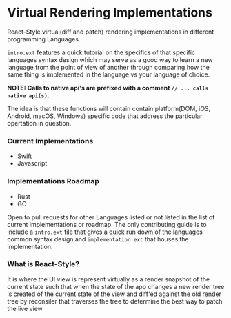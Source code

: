 # Virtual Rendering Implementations

React-Style virtual(diff and patch) rendering implementations in different programming Languages.

`intro.ext` features a quick tutorial on the specifics of that specific languages syntax design
which may serve as a good way to learn a new language from the point of view of another through comparing
how the same thing is implemented in the language vs your language of choice. 

**NOTE: Calls to native api's are prefixed with a comment `// ... calls native api(s)`.**

The idea is that these functions will contain contain platform(DOM, iOS, Android, macOS, Windows) specific code
that address the particular opertation in question.

### Current Implementations

- Swift
- Javascript

### Implementations Roadmap

- Rust
- GO

Open to pull requests for other Languages listed or not listed in the list of current implementations or roadmap. 
The only contributing guide is to include a `intro.ext` file
that gives a quick run down of the languages common syntax design and 
`implementation.ext` that houses the implementation.

### What is React-Style?

It is where the UI view is represent virtually as a render snapshot of the current state
such that when the state of the app changes a new render tree is created of the current state of the view and diff'ed against 
the old render tree by reconsiler that traverses the tree to determine the best way to patch the live view.